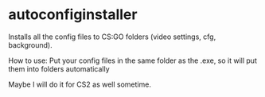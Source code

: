 # autoconfiginstaller

Installs all the config files to CS:GO folders (video settings, cfg, background).

How to use:
Put your config files in the same folder as the .exe, so it will put them into folders automatically

Maybe I will do it for CS2 as well sometime.
